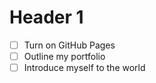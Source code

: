 # Header 1

- [ ] Turn on GitHub Pages
- [ ] Outline my portfolio
- [ ] Introduce myself to the world
